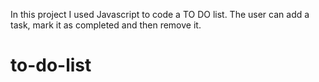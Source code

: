 In this project I used Javascript to code a TO DO list. The user can add a task, mark it as completed and then remove it.  

# to-do-list
